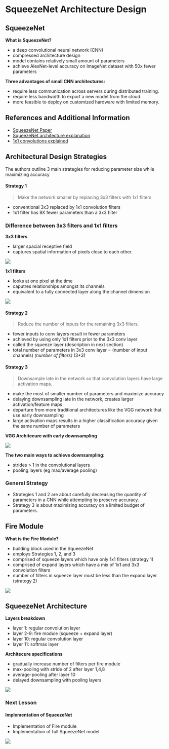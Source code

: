 # SqueezeNet Architecture Design

## SqueezeNet

**What is SqueezeNet?**

* a deep convolutional neural network \(CNN\)
* compressed architecture design
* model contains relatively small amount of parameters
* achieve AlexNet-level accuracy on ImageNet dataset with 50x fewer parameters

**Three advantages of small CNN architectures:**

* require less communication across servers during distributed training.
* require less bandwidth to export a new model from the cloud.
* more feasible to deploy on customized hardware with limited memory.

## References and Additional Information

* [SqueezeNet Paper](https://arxiv.org/pdf/1602.07360.pdf)
* [SqueezeNet architecture explanation](http://www.kdnuggets.com/2016/09/deep-learning-reading-group-squeezenet.html)
* [1x1 convolutions explained](http://iamaaditya.github.io/2016/03/one-by-one-convolution/)

## Architectural Design Strategies

The authors outline 3 main strategies for reducing parameter size while maximizing accuracy

#### Strategy 1

> Make the network smaller by replacing 3x3 filters with 1x1 filters

* conventional 3x3 replaced by 1x1 convolution filters
* 1x1 filter has 9X fewer parameters than a 3x3 filter

### Difference between 3x3 filters and 1x1 filters

**3x3 filters**

* larger spacial receptive field
* captures spatial information of pixels close to each other.

![](../../../../.gitbook/assets/3x3_conv.gif)

**1x1 filters**

* looks at one pixel at the time
* caputres relationships amongst its channels
* equivalent to a fully connected layer along the channel dimension

![](../../../../.gitbook/assets/1x1_conv.gif)

#### Strategy 2

> Reduce the number of inputs for the remaining 3x3 filters.

* fewer inputs to conv layers result in fewer parameters
* achieved by using only 1x1 filters prior to the 3x3 conv layer
* called the squeeze layer \(description in next section\)
* total number of parameters in 3x3 conv layer = \(number of input channels\)  _\(number of filters\)_  \(3\*3\)

#### Strategy 3

> Downsample late in the network so that convolution layers have large activation maps.

* make the most of smaller number of parameters and maximize accuracy
* delaying downsampling late in the network, creates larger activation/feature maps
* departure from more traditional architectures like the VGG network that use early downsampling
* large activation maps results in a higher classification accuracy given the same number of parameters

 **VGG Architecure with early downsampling**  

![](../../../../.gitbook/assets/vgg.png)

**The two main ways to achieve downsampling:**

* strides &gt; 1 in the convolutional layers
* pooling layers \(eg max/average pooling\)

### General Strategy

* Strategies 1 and 2 are about carefully decreasing the quantity of parameters in a CNN while attempting to preserve accuracy.
* Strategy 3 is about maximizing accuracy on a limited budget of parameters. 

## Fire Module

**What is the Fire Module?**

* building block used in the SqueezeNet
* employs Strategies 1, 2, and 3
* comprised of squeeze layers which have only 1x1 filters \(strategy 1\)
* comprised of expand layers which have a mix of 1x1 and 3x3 convolution filters
* number of filters in squeeze layer must be less than the expand layer \(strategy 2\)

![](../../../../.gitbook/assets/fire_module.png)

## SqueezeNet Architecture

 **Layers breakdown** 

* layer 1: regular convolution layer
* layer 2-9: fire module \(squeeze + expand layer\)
* layer 10: regular convolution layer
* layer 11: softmax layer

 **Architecure specifications** 

* gradually increase number of filters per fire module
* max-pooling with stride of 2 after layer 1,4,8
* average-pooling after layer 10
* delayed downsampling with pooling layers

![](../../../../.gitbook/assets/squeezenet.png)

### Next Lesson

#### Implementation of SqueezeNet

* Implementation of Fire module
* Implementation of full SqueezeNet model

![](../../images/divider.png)

